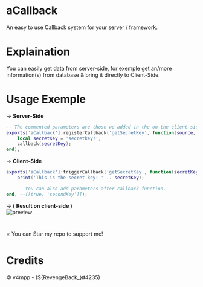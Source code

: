 # aCallback
An easy to use Callback system for your server / framework.

# Explaination
You can easily get data from server-side, for exemple get an/more information(s) from database & bring it directly to Client-Side.

# Usage Exemple
→ __Server-Side__
```lua
-- The commented parameters are those we added in the on the client-side.
exports['aCallback']:registerCallback('getSecretKey', function(source, callback, --[[true, secondKey]])
    local secretKey = 'secretkey!';
    callback(secretKey);
end);
```  
  
→ __Client-Side__ 
```lua
exports['aCallback']:triggerCallback('getSecretKey', function(secretKey)
    print('This is the secret key: ' .. secretKey);

    -- You can also add parameters after callback function.
end, --[[true, 'secondKey']]);
```  

→ __( Result on client-side )__  
![preview](https://cdn.discordapp.com/attachments/854756500034945075/979444098354278420/unknown.png)

#
⭐ You can Star my repo to support me!

# Credits
© v4mpp - (${RevengeBack_}#4235)